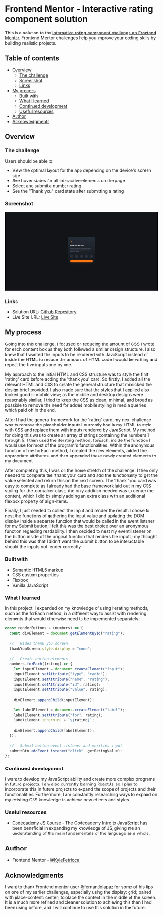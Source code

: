 # Frontend Mentor - Interactive rating component solution

This is a solution to the [Interactive rating component challenge on Frontend Mentor](https://www.frontendmentor.io/challenges/interactive-rating-component-koxpeBUmI). Frontend Mentor challenges help you improve your coding skills by building realistic projects. 

## Table of contents

- [Overview](#overview)
  - [The challenge](#the-challenge)
  - [Screenshot](#screenshot)
  - [Links](#links)
- [My process](#my-process)
  - [Built with](#built-with)
  - [What I learned](#what-i-learned)
  - [Continued development](#continued-development)
  - [Useful resources](#useful-resources)
- [Author](#author)
- [Acknowledgments](#acknowledgments)


## Overview

### The challenge

Users should be able to:

- View the optimal layout for the app depending on the device's screen size
- See hover states for all interactive elements on the page
- Select and submit a number rating
- See the "Thank you" card state after submitting a rating


### Screenshot

![](./images/FireShot%20Capture%20001%20-%20Frontend%20Mentor%20-%20Interactive%20rating%20component%20-%20127.0.0.1.png)


### Links

- Solution URL: [Github Repository](https://github.com/KylePetricca/interactive-rating-component)
- Live Site URL: [Live Site](https://github.com/KylePetricca/interactive-rating-component)


## My process
Going into this challenge, I focused on reducing the amount of CSS I wrote for each content box as they both followed a similar design structure. I also knew that I wanted the inputs to be rendered with JavaScript instead of inside the HTML to reduce the amount of HTML code I would be writing and repeat the five inputs one by one.

My approach to the initial HTML and CSS structure was to style the first 'rating' card before adding the 'thank you' card. So firstly, I added all the relevant HTML and CSS to create the general structure that mimicked the design brief provided. I also made sure that the styles that I applied also looked good in mobile view; as the mobile and desktop designs were reasonably similar, I tried to keep the CSS as clean, minimal, and broad as possible to remove the need for added mobile styling in media queries which paid off in the end.

After I had the general framework for the 'rating' card, my next challenge was to remove the placeholder inputs I currently had in my HTML to style with CSS and replace them with inputs rendered by JavaScript. My method for doing this was to create an array of strings containing the numbers 1 through 5. I then used the iterating method, forEach, inside the function I would use for most of the program's functionalities. Within the anonymous function of my forEach method, I created the new elements, added the appropriate attributes, and then appended these newly created elements to my document.

After completing this, I was on the home stretch of the challenge. I then only needed to complete the 'thank you' card and add the functionality to get the value selected and return this on the next screen. The 'thank 'you card was easy to complete as I already had the base framework laid out in my CSS styling for the .container class; the only addition needed was to center the content, which I did by simply adding an extra class with an additional flexbox property of align-items.

Finally, I just needed to collect the input and render the result. I chose to nest the functions of gathering the input value and updating the DOM display inside a separate function that would be called in the event listener for my Submit button; I felt this was the best choice over an anonymous function regarding readability. I then decided to nest my event listener on the button inside of the original function that renders the inputs; my thought behind this was that I didn't want the submit button to be interactable should the inputs not render correctly.


### Built with

- Semantic HTML5 markup
- CSS custom properties
- Flexbox
- Vanilla JavaScript


### What I learned

In this project, I expanded on my knowledge of using iterating methods, such as the forEach method, in a different way to assist with rendering elements that would otherwise need to be implemented separately:

```js
const renderButtons = (numbers) => {
  const divElement = document.getElementById("rating");

  //   Hides thank you screen
  thankYouScreen.style.display = "none";

  //   Create button elements
  numbers.forEach((rating) => {
    let inputElement = document.createElement("input");
    inputElement.setAttribute("type", "radio");
    inputElement.setAttribute("name", "rating");
    inputElement.setAttribute("id", rating);
    inputElement.setAttribute("value", rating);

    divElement.appendChild(inputElement);

    let labelElement = document.createElement("label");
    labelElement.setAttribute("for", rating);
    labelElement.innerHTML = `${rating}`;

    divElement.appendChild(labelElement);
  });

  //   Submit button event listener and verifies input
  submitBtn.addEventListener("click", getRatingValue);
};
```


### Continued development

I want to develop my JavaScript ability and create more complex programs in future projects. I am also currently learning ReactJs, so I plan to incorporate this in future projects to expand the scope of projects and their functionalities.
Furthermore, I am constantly researching ways to expand on my existing CSS knowledge to achieve new effects and styles.


### Useful resources

- [Codecademy JS Course](https://www.codecademy.com/enrolled/courses/introduction-to-javascript) - The Codecademy Intro to JavaScript has been beneficial in expanding my knowledge of JS, giving me an understanding of the main fundamentals of the language as a whole.


## Author

- Frontend Mentor - [@KylePetricca](https://www.frontendmentor.io/profile/KylePetricca)


## Acknowledgments

I want to thank Frontend mentor user @fernandolapaz for some of his tips on one of my earlier challenges, especially using the display: grid; paired with place-content: center; to place the content in the middle of the screen. It is a much more refined and cleaner solution to achieving this than I had been using before, and I will continue to use this solution in the future. 
